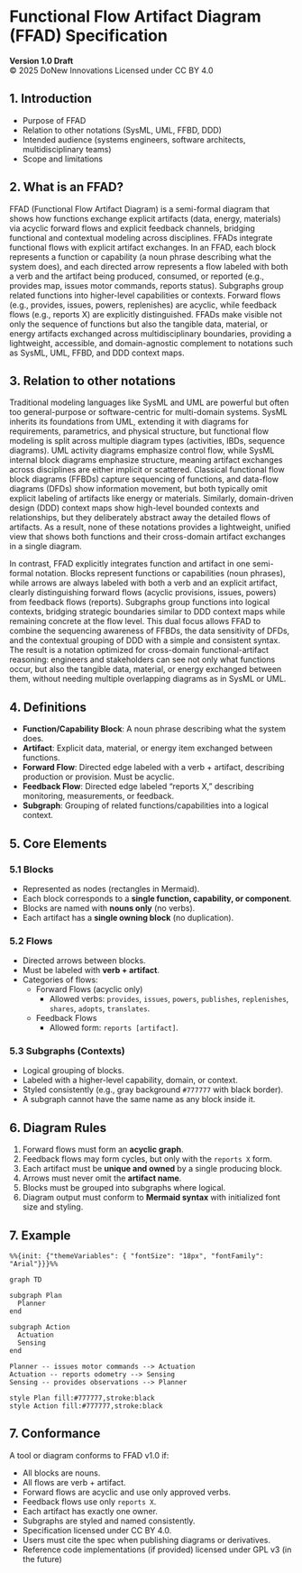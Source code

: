 # Functional Flow Artifact Diagram (FFAD) Specification
**Version 1.0 Draft**  
© 2025 DoNew Innovations
Licensed under CC BY 4.0

## 1. Introduction
- Purpose of FFAD
- Relation to other notations (SysML, UML, FFBD, DDD)
- Intended audience (systems engineers, software architects, multidisciplinary teams)
- Scope and limitations

## 2. What is an FFAD?
FFAD (Functional Flow Artifact Diagram) is a semi-formal diagram that shows how functions exchange explicit artifacts (data, energy, materials) via acyclic forward flows and explicit feedback channels, bridging functional and contextual modeling across disciplines. FFADs integrate functional flows with explicit artifact exchanges. In an FFAD, each block represents a function or capability (a noun phrase describing what the system does), and each directed arrow represents a flow labeled with both a verb and the artifact being produced, consumed, or reported (e.g., provides map, issues motor commands, reports status). Subgraphs group related functions into higher-level capabilities or contexts. Forward flows (e.g., provides, issues, powers, replenishes) are acyclic, while feedback flows (e.g., reports X) are explicitly distinguished. FFADs make visible not only the sequence of functions but also the tangible data, material, or energy artifacts exchanged across multidisciplinary boundaries, providing a lightweight, accessible, and domain-agnostic complement to notations such as SysML, UML, FFBD, and DDD context maps.

## 3. Relation to other notations
Traditional modeling languages like SysML and UML are powerful but often too general-purpose or software-centric for multi-domain systems. SysML inherits its foundations from UML, extending it with diagrams for requirements, parametrics, and physical structure, but functional flow modeling is split across multiple diagram types (activities, IBDs, sequence diagrams). UML activity diagrams emphasize control flow, while SysML internal block diagrams emphasize structure, meaning artifact exchanges across disciplines are either implicit or scattered. Classical functional flow block diagrams (FFBDs) capture sequencing of functions, and data-flow diagrams (DFDs) show information movement, but both typically omit explicit labeling of artifacts like energy or materials. Similarly, domain-driven design (DDD) context maps show high-level bounded contexts and relationships, but they deliberately abstract away the detailed flows of artifacts. As a result, none of these notations provides a lightweight, unified view that shows both functions and their cross-domain artifact exchanges in a single diagram.

In contrast, FFAD explicitly integrates function and artifact in one semi-formal notation. Blocks represent functions or capabilities (noun phrases), while arrows are always labeled with both a verb and an explicit artifact, clearly distinguishing forward flows (acyclic provisions, issues, powers) from feedback flows (reports). Subgraphs group functions into logical contexts, bridging strategic boundaries similar to DDD context maps while remaining concrete at the flow level. This dual focus allows FFAD to combine the sequencing awareness of FFBDs, the data sensitivity of DFDs, and the contextual grouping of DDD with a simple and consistent syntax. The result is a notation optimized for cross-domain functional-artifact reasoning: engineers and stakeholders can see not only what functions occur, but also the tangible data, material, or energy exchanged between them, without needing multiple overlapping diagrams as in SysML or UML.

## 4. Definitions
- **Function/Capability Block**: A noun phrase describing what the system does.
- **Artifact**: Explicit data, material, or energy item exchanged between functions.
- **Forward Flow**: Directed edge labeled with a verb + artifact, describing production or provision. Must be acyclic.
- **Feedback Flow**: Directed edge labeled “reports X,” describing monitoring, measurements, or feedback.
- **Subgraph**: Grouping of related functions/capabilities into a logical context.

## 5. Core Elements

### 5.1 Blocks
- Represented as nodes (rectangles in Mermaid).    
- Each block corresponds to a **single function, capability, or component**.
- Blocks are named with **nouns only** (no verbs).
- Each artifact has a **single owning block** (no duplication).
### 5.2 Flows
- Directed arrows between blocks.
- Must be labeled with **verb + artifact**.
- Categories of flows:
	- Forward Flows (acyclic only)
		- Allowed verbs: `provides`, `issues`, `powers`, `publishes`, `replenishes`, `shares`, `adopts`, `translates`.
	- Feedback Flows
		- Allowed form: `reports [artifact]`.
### 5.3 Subgraphs (Contexts)
- Logical grouping of blocks.
- Labeled with a higher-level capability, domain, or context.
- Styled consistently (e.g., gray background `#777777` with black border).
- A subgraph cannot have the same name as any block inside it.    

## 6. Diagram Rules
1. Forward flows must form an **acyclic graph**.    
2. Feedback flows may form cycles, but only with the `reports X` form.
3. Each artifact must be **unique and owned** by a single producing block.
4. Arrows must never omit the **artifact name**.
5. Blocks must be grouped into subgraphs where logical.
6. Diagram output must conform to **Mermaid syntax** with initialized font size and styling.
   
## 7. Example

``` mermaid 
%%{init: {"themeVariables": { "fontSize": "18px", "fontFamily": "Arial"}}}%%

graph TD

subgraph Plan
  Planner
end

subgraph Action
  Actuation
  Sensing
end

Planner -- issues motor commands --> Actuation
Actuation -- reports odometry --> Sensing
Sensing -- provides observations --> Planner

style Plan fill:#777777,stroke:black
style Action fill:#777777,stroke:black
```


## 7. Conformance

A tool or diagram conforms to FFAD v1.0 if:
- All blocks are nouns.    
- All flows are verb + artifact.
- Forward flows are acyclic and use only approved verbs.
- Feedback flows use only `reports X`.
- Each artifact has exactly one owner.
- Subgraphs are styled and named consistently.
- Specification licensed under CC BY 4.0.    
- Users must cite the spec when publishing diagrams or derivatives.
- Reference code implementations (if provided) licensed under GPL v3 (in the future)
